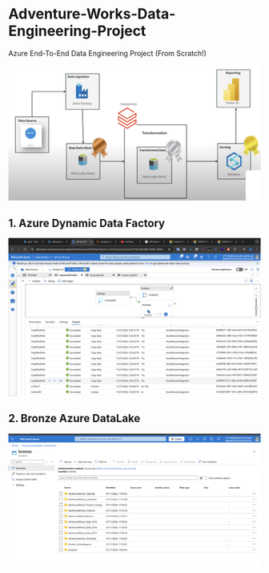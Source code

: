 # Adventure-Works-Data-Engineering-Project
Azure End-To-End Data Engineering Project (From Scratch!)

![ETL](https://github.com/chandravamshi-ai/Adventure-Works-Data-Engineering-Project/blob/main/IMAGES/ETL.png)

## 1. Azure Dynamic Data Factory
![AZDDF](https://github.com/chandravamshi-ai/Adventure-Works-Data-Engineering-Project/blob/main/IMAGES/Dynamic%20Data%20Factory.png)

## 2. Bronze Azure DataLake

![BADL](https://github.com/chandravamshi-ai/Adventure-Works-Data-Engineering-Project/blob/main/IMAGES/Bronze%20Azure%20DataLake.png)

